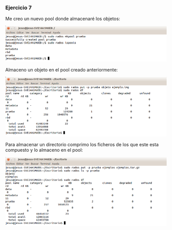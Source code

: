 ### Ejercicio 7

Me creo un nuevo pool donde almacenaré los objetos:

![imagen119](https://github.com/jmanday/Imagenes/blob/master/imagen119.png?raw=true)


Almaceno un objeto en el pool creado anteriormente:

![imagen120](https://github.com/jmanday/Imagenes/blob/master/imagen120.png?raw=true)


Para almacenar un directorio comprimo los ficheros de los que este esta compuesto y lo almaceno en el pool:

![imagen121](https://github.com/jmanday/Imagenes/blob/master/imagen121.png?raw=true)


